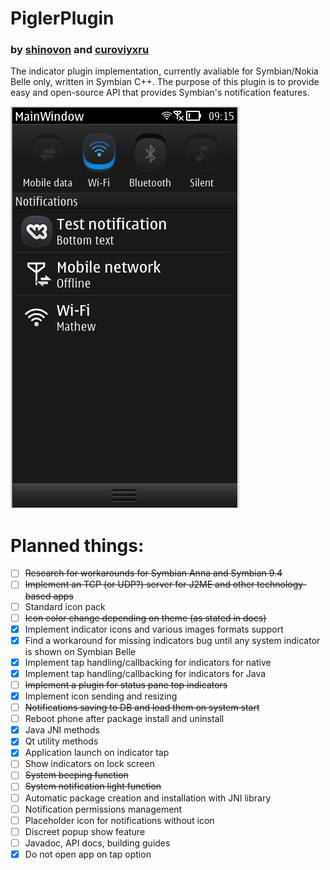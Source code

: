 # PiglerPlugin
### by [shinovon](https://github.com/shinovon) and [curoviyxru](https://github.com/curoviyxru)
The indicator plugin implementation, currently avaliable for Symbian/Nokia Belle only, written in Symbian C++.
The purpose of this plugin is to provide easy and open-source API that provides Symbian's notification features.

![Screenshot](screenshot.png)

# Planned things:
* [ ] ~~Research for workarounds for Symbian Anna and Symbian 9.4~~
* [ ] ~~Implement an TCP (or UDP?) server for J2ME and other technology-based apps~~
* [ ] Standard icon pack
* [ ] ~~Icon color change depending on theme (as stated in docs)~~
* [x] Implement indicator icons and various images formats support
* [x] Find a workaround for missing indicators bug until any system indicator is shown on Symbian Belle
* [x] Implement tap handling/callbacking for indicators for native
* [x] Implement tap handling/callbacking for indicators for Java
* [ ] ~~Implement a plugin for status pane top indicators~~
* [x] Implement icon sending and resizing
* [ ] ~~Notifications saving to DB and load them on system start~~
* [ ] Reboot phone after package install and uninstall
* [x] Java JNI methods
* [x] Qt utility methods
* [x] Application launch on indicator tap
* [ ] Show indicators on lock screen
* [ ] ~~System beeping function~~
* [ ] ~~System notification light function~~
* [ ] Automatic package creation and installation with JNI library
* [ ] Notification permissions management
* [ ] Placeholder icon for notifications without icon
* [ ] Discreet popup show feature
* [ ] Javadoc, API docs, building guides
* [x] Do not open app on tap option
